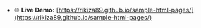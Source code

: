 - 🌐 **Live Demo:** [https://rikiza89.github.io/sample-html-pages/](https://rikiza89.github.io/sample-html-pages/)
